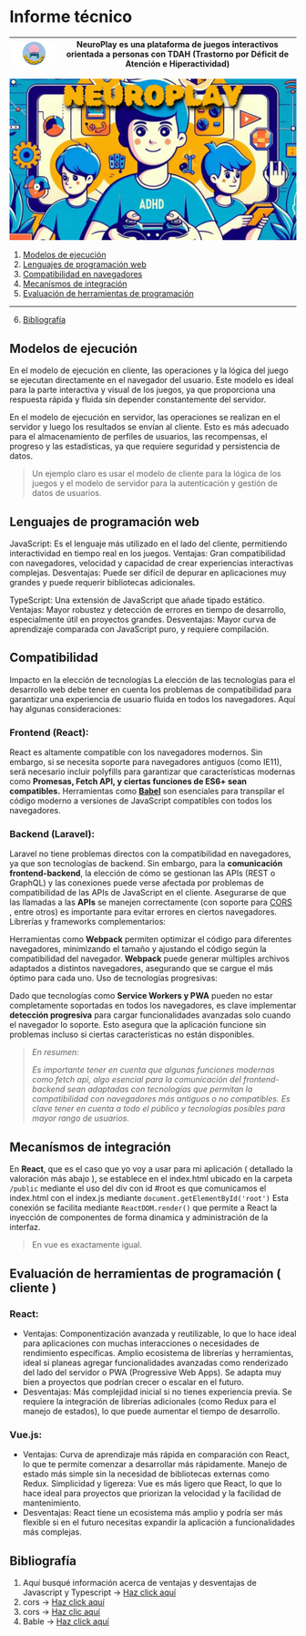 # Informe técnico  

| <img width="200px" src="../assets/NeuroPlay/NeuroPlay-Photoroom.png"/> | NeuroPlay  es una plataforma de juegos interactivos orientada a personas con TDAH (Trastorno por Déficit de Atención e Hiperactividad)  |
| ----------- | ----------- |

![Banner de la aplicación](../assets/NeuroPlay.png)

1. [Modelos de ejecución](#modelos-de-ejecución)
2. [Lenguajes de programación web](#lenguajes-de-programación-web)
3. [Compatibilidad en navegadores](#compatibilidad)
4. [Mecanísmos de integración](#mecanísmos-de-integración)
5. [Evaluación de herramientas de programación](#evaluación-de-herramientas-de-programación--cliente-)
---
6. [Bibliografía](#bibliografía)

## Modelos de ejecución

En el modelo de ejecución en cliente, las operaciones y la lógica del juego se ejecutan directamente en el navegador del usuario. Este modelo es ideal para la parte interactiva y visual de los juegos, ya que proporciona una respuesta rápida y fluida sin depender constantemente del servidor.

En el modelo de ejecución en servidor, las operaciones se realizan en el servidor y luego los resultados se envían al cliente. Esto es más adecuado para el almacenamiento de perfiles de usuarios, las recompensas, el progreso y las estadísticas, ya que requiere seguridad y persistencia de datos.

> Un ejemplo claro es usar el modelo de cliente para la lógica de los juegos y el modelo de servidor para la autenticación y gestión de datos de usuarios.

## Lenguajes de programación web

JavaScript: Es el lenguaje más utilizado en el lado del cliente, permitiendo interactividad en tiempo real en los juegos. Ventajas: Gran compatibilidad con navegadores, velocidad y capacidad de crear experiencias interactivas complejas. Desventajas: Puede ser difícil de depurar en aplicaciones muy grandes y puede requerir bibliotecas adicionales.

TypeScript: Una extensión de JavaScript que añade tipado estático. Ventajas: Mayor robustez y detección de errores en tiempo de desarrollo, especialmente útil en proyectos grandes. Desventajas: Mayor curva de aprendizaje comparada con JavaScript puro, y requiere compilación.

## Compatibilidad 

Impacto en la elección de tecnologías
La elección de las tecnologías para el desarrollo web debe tener en cuenta los problemas de compatibilidad para garantizar una experiencia de usuario fluida en todos los navegadores. Aquí hay algunas consideraciones:

### Frontend (React):

React es altamente compatible con los navegadores modernos. Sin embargo, si se necesita soporte para navegadores antiguos (como IE11), será necesario incluir polyfills para garantizar que características modernas como **Promesas, Fetch API, y ciertas funciones de ES6+ sean compatibles.**
Herramientas como [**Babel**](https://cli.vuejs.org/guide/browser-compatibility.html) son esenciales para transpilar el código moderno a versiones de JavaScript compatibles con todos los navegadores.

### Backend (Laravel):

Laravel no tiene problemas directos con la compatibilidad en navegadores, ya que son tecnologías de backend. Sin embargo, para la **comunicación frontend-backend**, la elección de cómo se gestionan las APIs (REST o GraphQL) y las conexiones puede verse afectada por problemas de compatibilidad de las APIs de JavaScript en el cliente. Asegurarse de que las llamadas a las **APIs** se manejen correctamente (con soporte para [CORS](https://developer.mozilla.org/en-US/docs/Learn/Tools_and_testing/Cross_browser_testing/Introduction) , entre otros) es importante para evitar errores en ciertos navegadores.
Librerías y frameworks complementarios:

Herramientas como **Webpack** permiten optimizar el código para diferentes navegadores, minimizando el tamaño y ajustando el código según la compatibilidad del navegador. **Webpack** puede generar múltiples archivos adaptados a distintos navegadores, asegurando que se cargue el más óptimo para cada uno.
Uso de tecnologías progresivas:

Dado que tecnologías como **Service Workers y PWA** pueden no estar completamente soportadas en todos los navegadores, es clave implementar **detección progresiva** para cargar funcionalidades avanzadas solo cuando el navegador lo soporte. Esto asegura que la aplicación funcione sin problemas incluso si ciertas características no están disponibles.

> *En resumen:* 
>
> *Es importante tener en cuenta que algunas funciones modernas como fetch api, algo esencial para la comunicación del frontend-backend sean adaptadas con tecnologías que permitan la compatibilidad con navegadores más antiguos o no compatibles. Es clave tener en cuenta a todo el público y tecnologías posibles para mayor rango de usuarios.*

## Mecanísmos de integración

En **React**, que es el caso que yo voy a usar para mi aplicación ( detallado la valoración más abajo ), se establece en el index.html ubicado en la carpeta `/public` mediante el uso del div con id #root es que comunicamos el index.html con el index.js mediante `document.getElementById('root')` Esta conexión se facilita mediante `ReactDOM.render()` que permite a React la inyección de componentes de forma dinamica y administración de la interfaz.

> En vue es exactamente igual.

## Evaluación de herramientas de programación ( cliente )
### React:

- Ventajas:
Componentización avanzada y reutilizable, lo que lo hace ideal para aplicaciones con muchas interacciones o necesidades de rendimiento específicas.
Amplio ecosistema de librerías y herramientas, ideal si planeas agregar funcionalidades avanzadas como renderizado del lado del servidor o PWA (Progressive Web Apps).
Se adapta muy bien a proyectos que podrían crecer o escalar en el futuro.
- Desventajas:
Más complejidad inicial si no tienes experiencia previa.
Se requiere la integración de librerías adicionales (como Redux para el manejo de estados), lo que puede aumentar el tiempo de desarrollo.
### Vue.js:

- Ventajas:
Curva de aprendizaje más rápida en comparación con React, lo que te permite comenzar a desarrollar más rápidamente.
Manejo de estado más simple sin la necesidad de bibliotecas externas como Redux.
Simplicidad y ligereza: Vue es más ligero que React, lo que lo hace ideal para proyectos que priorizan la velocidad y la facilidad de mantenimiento.
- Desventajas:
React tiene un ecosistema más amplio y podría ser más flexible si en el futuro necesitas expandir la aplicación a funcionalidades más complejas.



## Bibliografía

1. Aquí busqué información acerca de ventajas y desventajas de Javascript y Typescript -> [Haz click aquí](https://www.campusmvp.es/recursos/post/typescript-contra-javascript-cual-deberias-utilizar.aspx)
2. cors -> [Haz click aquí](https://developer.mozilla.org/en-US/docs/Learn/Tools_and_testing/Cross_browser_testing/Introduction)
3. cors -> [Haz clic aquí](https://blog.pixelfreestudio.com/how-to-ensure-cross-browser-compatibility-with-react-applications/)
4. Bable -> [Haz click aquí](https://cli.vuejs.org/guide/browser-compatibility.html)